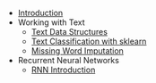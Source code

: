 * [Introduction](README.md)
* Working with Text
  * [Text Data Structures](text-data-structures.md)
  * [Text Classification with sklearn](text_classification_with_sklearn.md)
  * [Missing Word Imputation](missing_word_imputation/missing_word_prediction_via_ngrams.md)
* Recurrent Neural Networks
  * [RNN Introduction](RNN_introduction.md)